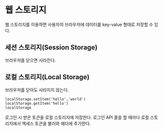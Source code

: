 # 웹 스토리지
웹 스토리지를 이용하면 사용자의 브라우저에 데이터를 key-value 형태로 저장할 수 있다.


## 세션 스토리지(Session Storage)
브라우저를 닫으면 사라진다.


## 로컬 스토리지(Local Storage)
브라우저를 닫아도 사라지지 않는다.


```
localStorage.setItem('hello','world')
localStorage.getItem('hello')
localStorage
```

로그인 시 받은 토큰을 로컬 스토리지에 저장한다.
로그인 API 콜을 할 때마다 로컬 스토리지에서 엑세스 토큰을 불러와 헤더에 추가한다.